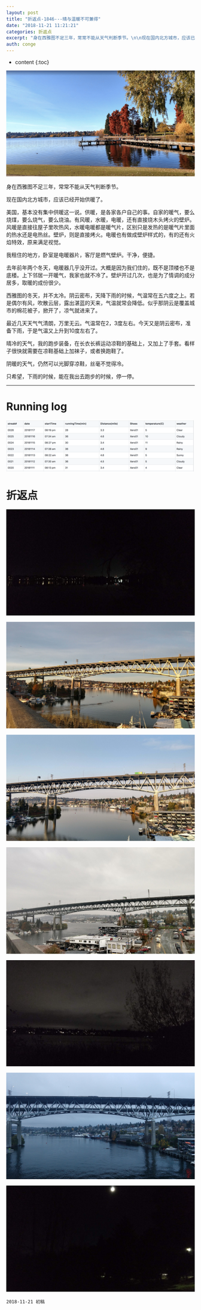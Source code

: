 ```yaml
---
layout: post
title: "折返点-1846---晴与温暖不可兼得"
date: "2018-11-21 11:21:21"
categories: 折返点
excerpt: "身在西雅图不足三年，常常不能从天气判断季节。\n\n现在国内北方城市，应该已经开始供暖了..."
auth: conge
---
```

* content
{:toc}

![Green Lake](/assets/images/折返点/118382-172a697fdae5f84f.png)

身在西雅图不足三年，常常不能从天气判断季节。

现在国内北方城市，应该已经开始供暖了。

美国，基本没有集中供暖这一说。供暖，是各家各户自己的事。自家的暖气，要么烧煤，要么烧气，要么烧油。有风暖，水暖，电暖，还有直接烧木头烤火的壁炉。风暖是直接往屋子里吹热风，水暖电暖都是暖气片，区别只是发热的是暖气片里面的热水还是电热丝。壁炉，则是直接烤火。电暖也有做成壁炉样式的，有的还有火焰特效，原来满足视觉。

我租住的地方，卧室是电暖器片，客厅是燃气壁炉。干净，便捷。

去年前年两个冬天，电暖器几乎没开过。大概是因为我们住的，既不是顶楼也不是底楼。上下邻居一开暖气，我家也就不冷了。壁炉开过几次，也是为了情调的成分居多，取暖的成份很少。

西雅图的冬天，并不太冷。阴云密布，天降下雨的时候，气温常在五六度之上。若是偶尔有风，吹散云层，露出湛蓝的天来，气温就常会降低。似乎那阴云是覆盖城市的棉花被子，掀开了，凉气就进来了。

最近几天天气气清朗，万里无云。气温常在2，3度左右。今天又是阴云密布，准备下雨，于是气温又上升到10度左右了。

晴冷的天气，我的跑步装备，在长衣长裤运动凉鞋的基础上，又加上了手套。看样子很快就需要在凉鞋基础上加袜子，或者换跑鞋了。

阴暖的天气，仍然可以光脚穿凉鞋，丝毫不觉得冷。

只希望，下雨的时候，能在我出去跑步的时候，停一停。

----

# Running log
![Running log week 46, 2018](/assets/images/折返点/118382-826b2d6918c0b314.png)

# 折返点
![20181111.jpg](/assets/images/折返点/118382-b086a19ebab011b2.jpg)

![20181112.jpg](/assets/images/折返点/118382-0048b30a71e5d16a.jpg)

![20181113.jpg](/assets/images/折返点/118382-f306eae5127a1c00.jpg)

![20181114.jpg](/assets/images/折返点/118382-90d2d84a7e00047d.jpg)

![20181115.jpg](/assets/images/折返点/118382-723796ce126a16f4.jpg)

![20181116.jpg](/assets/images/折返点/118382-467e60a3e93d686c.jpg)

![20181117.jpg](/assets/images/折返点/118382-a790209b3f339e3c.jpg)

```
2018-11-21 初稿
```
